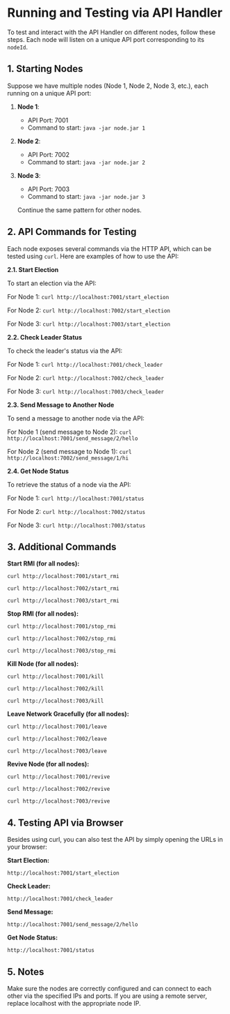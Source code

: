 
# Running and Testing via API Handler

To test and interact with the API Handler on different nodes, follow these steps. Each node will listen on a unique API port corresponding to its `nodeId`.

## 1. Starting Nodes

Suppose we have multiple nodes (Node 1, Node 2, Node 3, etc.), each running on a unique API port:

1. **Node 1**:
    - API Port: 7001
    - Command to start:
      `java -jar node.jar 1`

2. **Node 2**:
    - API Port: 7002
    - Command to start:
      `java -jar node.jar 2`

3. **Node 3**:
    - API Port: 7003
    - Command to start:
      `java -jar node.jar 3`

   Continue the same pattern for other nodes.

## 2. API Commands for Testing

Each node exposes several commands via the HTTP API, which can be tested using `curl`. Here are examples of how to use the API:

**2.1. Start Election**

To start an election via the API:

For Node 1:
`curl http://localhost:7001/start_election`

For Node 2:
`curl http://localhost:7002/start_election`

For Node 3:
`curl http://localhost:7003/start_election`

**2.2. Check Leader Status**

To check the leader's status via the API:

For Node 1:
`curl http://localhost:7001/check_leader`

For Node 2:
`curl http://localhost:7002/check_leader`

For Node 3:
`curl http://localhost:7003/check_leader`

**2.3. Send Message to Another Node**

To send a message to another node via the API:

For Node 1 (send message to Node 2):
`curl http://localhost:7001/send_message/2/hello`

For Node 2 (send message to Node 1):
`curl http://localhost:7002/send_message/1/hi`

**2.4. Get Node Status**

To retrieve the status of a node via the API:

For Node 1:
`curl http://localhost:7001/status`

For Node 2:
`curl http://localhost:7002/status`

For Node 3:
`curl http://localhost:7003/status`

## 3. Additional Commands

**Start RMI (for all nodes):**

`curl http://localhost:7001/start_rmi`

`curl http://localhost:7002/start_rmi`

`curl http://localhost:7003/start_rmi`


**Stop RMI (for all nodes):**

`curl http://localhost:7001/stop_rmi`

`curl http://localhost:7002/stop_rmi`

`curl http://localhost:7003/stop_rmi`


**Kill Node (for all nodes):**

`curl http://localhost:7001/kill`

`curl http://localhost:7002/kill`

`curl http://localhost:7003/kill`


**Leave Network Gracefully (for all nodes):**

`curl http://localhost:7001/leave`

`curl http://localhost:7002/leave`

`curl http://localhost:7003/leave`


**Revive Node (for all nodes):**

`curl http://localhost:7001/revive`

`curl http://localhost:7002/revive`

`curl http://localhost:7003/revive`

## 4. Testing API via Browser

Besides using curl, you can also test the API by simply opening the URLs in your browser:

**Start Election:**

`http://localhost:7001/start_election`

**Check Leader:**

`http://localhost:7001/check_leader`

**Send Message:**

`http://localhost:7001/send_message/2/hello`

**Get Node Status:**

`http://localhost:7001/status`

## 5. Notes

Make sure the nodes are correctly configured and can connect to each other via the specified IPs and ports.
If you are using a remote server, replace localhost with the appropriate node IP.